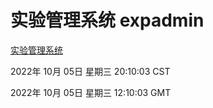 # 实验管理系统 expadmin
[实验管理系统](http://27.19.32.34:56808/expadmin-782313d2-e1b1-4ea7-932e-3a55e6a1a4d0/)

2022年 10月 05日 星期三 20:10:03 CST

2022年 10月 05日 星期三 12:10:03 GMT
